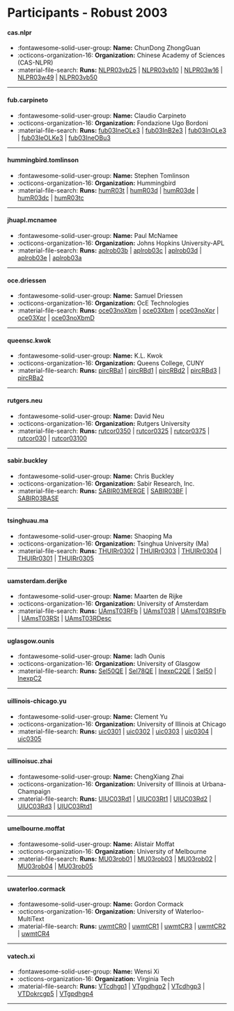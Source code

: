 # Participants - Robust 2003 

#### cas.nlpr
 - :fontawesome-solid-user-group: **Name:** ChunDong ZhongGuan
 - :octicons-organization-16: **Organization:** Chinese Academy of Sciences (CAS-NLPR)
 - :material-file-search: **Runs:** [NLPR03vb25](./runs.md#nlpr03vb25) | [NLPR03vb10](./runs.md#nlpr03vb10) | [NLPR03w16](./runs.md#nlpr03w16) | [NLPR03w49](./runs.md#nlpr03w49) | [NLPR03vb50](./runs.md#nlpr03vb50)

---
#### fub.carpineto
 - :fontawesome-solid-user-group: **Name:** Claudio Carpineto
 - :octicons-organization-16: **Organization:** Fondazione Ugo Bordoni
 - :material-file-search: **Runs:** [fub03IneOLe3](./runs.md#fub03ineole3) | [fub03InB2e3](./runs.md#fub03inb2e3) | [fub03InOLe3](./runs.md#fub03inole3) | [fub03IeOLKe3](./runs.md#fub03ieolke3) | [fub03IneOBu3](./runs.md#fub03ineobu3)

---
#### hummingbird.tomlinson
 - :fontawesome-solid-user-group: **Name:** Stephen Tomlinson
 - :octicons-organization-16: **Organization:** Hummingbird
 - :material-file-search: **Runs:** [humR03t](./runs.md#humr03t) | [humR03d](./runs.md#humr03d) | [humR03de](./runs.md#humr03de) | [humR03dc](./runs.md#humr03dc) | [humR03tc](./runs.md#humr03tc)

---
#### jhuapl.mcnamee
 - :fontawesome-solid-user-group: **Name:** Paul McNamee
 - :octicons-organization-16: **Organization:** Johns Hopkins University-APL
 - :material-file-search: **Runs:** [aplrob03b](./runs.md#aplrob03b) | [aplrob03c](./runs.md#aplrob03c) | [aplrob03d](./runs.md#aplrob03d) | [aplrob03e](./runs.md#aplrob03e) | [aplrob03a](./runs.md#aplrob03a)

---
#### oce.driessen
 - :fontawesome-solid-user-group: **Name:** Samuel Driessen
 - :octicons-organization-16: **Organization:** OcE Technologies
 - :material-file-search: **Runs:** [oce03noXbm](./runs.md#oce03noxbm) | [oce03Xbm](./runs.md#oce03xbm) | [oce03noXpr](./runs.md#oce03noxpr) | [oce03Xpr](./runs.md#oce03xpr) | [oce03noXbmD](./runs.md#oce03noxbmd)

---
#### queensc.kwok
 - :fontawesome-solid-user-group: **Name:** K.L. Kwok
 - :octicons-organization-16: **Organization:** Queens College, CUNY
 - :material-file-search: **Runs:** [pircRBa1](./runs.md#pircrba1) | [pircRBd1](./runs.md#pircrbd1) | [pircRBd2](./runs.md#pircrbd2) | [pircRBd3](./runs.md#pircrbd3) | [pircRBa2](./runs.md#pircrba2)

---
#### rutgers.neu
 - :fontawesome-solid-user-group: **Name:** David Neu
 - :octicons-organization-16: **Organization:** Rutgers University
 - :material-file-search: **Runs:** [rutcor0350](./runs.md#rutcor0350) | [rutcor0325](./runs.md#rutcor0325) | [rutcor0375](./runs.md#rutcor0375) | [rutcor030](./runs.md#rutcor030) | [rutcor03100](./runs.md#rutcor03100)

---
#### sabir.buckley
 - :fontawesome-solid-user-group: **Name:** Chris Buckley
 - :octicons-organization-16: **Organization:** Sabir Research, Inc.
 - :material-file-search: **Runs:** [SABIR03MERGE](./runs.md#sabir03merge) | [SABIR03BF](./runs.md#sabir03bf) | [SABIR03BASE](./runs.md#sabir03base)

---
#### tsinghuau.ma
 - :fontawesome-solid-user-group: **Name:** Shaoping Ma
 - :octicons-organization-16: **Organization:** Tsinghua University (Ma)
 - :material-file-search: **Runs:** [THUIRr0302](./runs.md#thuirr0302) | [THUIRr0303](./runs.md#thuirr0303) | [THUIRr0304](./runs.md#thuirr0304) | [THUIRr0301](./runs.md#thuirr0301) | [THUIRr0305](./runs.md#thuirr0305)

---
#### uamsterdam.derijke
 - :fontawesome-solid-user-group: **Name:** Maarten de Rijke
 - :octicons-organization-16: **Organization:** University of Amsterdam
 - :material-file-search: **Runs:** [UAmsT03RFb](./runs.md#uamst03rfb) | [UAmsT03R](./runs.md#uamst03r) | [UAmsT03RStFb](./runs.md#uamst03rstfb) | [UAmsT03RSt](./runs.md#uamst03rst) | [UAmsT03RDesc](./runs.md#uamst03rdesc)

---
#### uglasgow.ounis
 - :fontawesome-solid-user-group: **Name:** Iadh Ounis
 - :octicons-organization-16: **Organization:** University of Glasgow
 - :material-file-search: **Runs:** [Sel50QE](./runs.md#sel50qe) | [Sel78QE](./runs.md#sel78qe) | [InexpC2QE](./runs.md#inexpc2qe) | [Sel50](./runs.md#sel50) | [InexpC2](./runs.md#inexpc2)

---
#### uillinois-chicago.yu
 - :fontawesome-solid-user-group: **Name:** Clement Yu
 - :octicons-organization-16: **Organization:** University of Illinois at Chicago
 - :material-file-search: **Runs:** [uic0301](./runs.md#uic0301) | [uic0302](./runs.md#uic0302) | [uic0303](./runs.md#uic0303) | [uic0304](./runs.md#uic0304) | [uic0305](./runs.md#uic0305)

---
#### uillinoisuc.zhai
 - :fontawesome-solid-user-group: **Name:** ChengXiang Zhai
 - :octicons-organization-16: **Organization:** University of Illinois at Urbana-Champaign
 - :material-file-search: **Runs:** [UIUC03Rd1](./runs.md#uiuc03rd1) | [UIUC03Rt1](./runs.md#uiuc03rt1) | [UIUC03Rd2](./runs.md#uiuc03rd2) | [UIUC03Rd3](./runs.md#uiuc03rd3) | [UIUC03Rtd1](./runs.md#uiuc03rtd1)

---
#### umelbourne.moffat
 - :fontawesome-solid-user-group: **Name:** Alistair Moffat
 - :octicons-organization-16: **Organization:** University of Melbourne
 - :material-file-search: **Runs:** [MU03rob01](./runs.md#mu03rob01) | [MU03rob03](./runs.md#mu03rob03) | [MU03rob02](./runs.md#mu03rob02) | [MU03rob04](./runs.md#mu03rob04) | [MU03rob05](./runs.md#mu03rob05)

---
#### uwaterloo.cormack
 - :fontawesome-solid-user-group: **Name:** Gordon Cormack
 - :octicons-organization-16: **Organization:** University of Waterloo-MultiText
 - :material-file-search: **Runs:** [uwmtCR0](./runs.md#uwmtcr0) | [uwmtCR1](./runs.md#uwmtcr1) | [uwmtCR3](./runs.md#uwmtcr3) | [uwmtCR2](./runs.md#uwmtcr2) | [uwmtCR4](./runs.md#uwmtcr4)

---
#### vatech.xi
 - :fontawesome-solid-user-group: **Name:** Wensi Xi
 - :octicons-organization-16: **Organization:** Virginia Tech
 - :material-file-search: **Runs:** [VTcdhgp1](./runs.md#vtcdhgp1) | [VTgpdhgp2](./runs.md#vtgpdhgp2) | [VTcdhgp3](./runs.md#vtcdhgp3) | [VTDokrcgp5](./runs.md#vtdokrcgp5) | [VTgpdhgp4](./runs.md#vtgpdhgp4)

---
